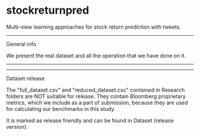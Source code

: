 # stockreturnpred
Multi-view learning approaches for stock return prediction with tweets.

************************************************************************* 
General info

We present the real dataset and all the operation that we have done on it.

************************************************************************* 
************************************************************************* 
Dataset release

The "full_dataset.csv" and "reduced_dataset.csc"  contained in Research folders
are NOT suitable for release. They contain Bloomberg proprietary metrics, 
which we include as a part of submission, because they are used for calculating our
benchmarks in this study.

It is  marked as release friendly and can be found in Dataset (release version).
